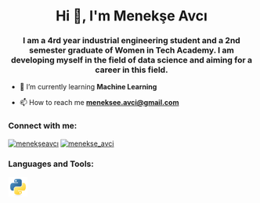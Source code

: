 <h1 align="center">Hi 👋, I'm Menekşe Avcı</h1>
<h3 align="center">I am a 4rd year industrial engineering student and a 2nd semester graduate of Women in Tech Academy. I am developing myself in the field of data science and aiming for a career in this field.</h3>

- 🌱 I’m currently learning **Machine Learning**

- 📫 How to reach me **meneksee.avci@gmail.com**

<h3 align="left">Connect with me:</h3>
<p align="left">
<a href="https://linkedin.com/in/menekşeavcı" target="blank"><img align="center" src="https://raw.githubusercontent.com/rahuldkjain/github-profile-readme-generator/master/src/images/icons/Social/linked-in-alt.svg" alt="menekşeavcı" height="30" width="40" /></a>
<a href="https://instagram.com/menekse_avci" target="blank"><img align="center" src="https://raw.githubusercontent.com/rahuldkjain/github-profile-readme-generator/master/src/images/icons/Social/instagram.svg" alt="menekse_avci" height="30" width="40" /></a>
</p>

<h3 align="left">Languages and Tools:</h3>
<p align="left"> <a href="https://www.python.org" target="_blank" rel="noreferrer"> <img src="https://raw.githubusercontent.com/devicons/devicon/master/icons/python/python-original.svg" alt="python" width="40" height="40"/> </a> </p>
